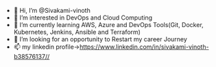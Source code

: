 - 👋 Hi, I’m @Sivakami-vinoth
- 👀 I’m interested in DevOps and Cloud Computing
- 🌱 I’m currently learning AWS, Azure and DevOps Tools(Git, Docker, Kubernetes, Jenkins, Ansible and Terraform)
- 💞️ I’m looking for an opportunity to Restart my career Journey
- 📫 my linkedin profile->https://www.linkedin.com/in/sivakami-vinoth-b38576137//

<!---
Sivakami-vinoth/Sivakami-vinoth is a ✨ special ✨ repository because its `README.md` (this file) appears on your GitHub profile.
You can click the Preview link to take a look at your changes.
--->
